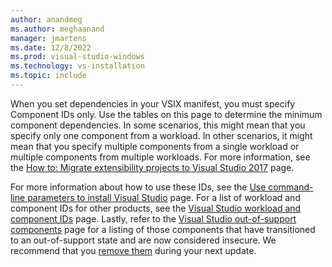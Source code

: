 ```yaml
---
author: anandmeg
ms.author: meghaanand
manager: jmartens
ms.date: 12/8/2022
ms.prod: visual-studio-windows
ms.technology: vs-installation
ms.topic: include
---
```

When you set dependencies in your VSIX manifest, you must specify Component IDs only. Use the tables on this page to determine the minimum component dependencies. In some scenarios, this might mean that you specify only one component from a workload. In other scenarios, it might mean that you specify multiple components from a single workload or multiple components from multiple workloads. For more information, see the [How to: Migrate extensibility projects to Visual Studio 2017](../../extensibility/how-to-migrate-extensibility-projects-to-visual-studio-2017.md?view=vs-2017&preserve-view=true) page.

For more information about how to use these IDs, see the [Use command-line parameters to install Visual Studio](../use-command-line-parameters-to-install-visual-studio.md) page. For a list of workload and component IDs for other products, see the [Visual Studio workload and component IDs](../workload-and-component-ids.md) page. Lastly, refer to the [Visual Studio out-of-support components](/visualstudio/install/out-of-support-components) page for a listing of those components that have transitioned to an out-of-support state and are now considered insecure. We recommend that you [remove them](/visualstudio/install/update-visual-studio?#remove-out-of-support-components) during your next update. 
